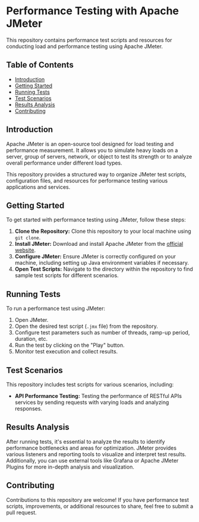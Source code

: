 # Performance Testing with Apache JMeter

This repository contains performance test scripts and resources for conducting load and performance testing using Apache JMeter.

## Table of Contents

- [Introduction](#introduction)
- [Getting Started](#getting-started)
- [Running Tests](#running-tests)
- [Test Scenarios](#test-scenarios)
- [Results Analysis](#results-analysis)
- [Contributing](#contributing)

## Introduction

Apache JMeter is an open-source tool designed for load testing and performance measurement. It allows you to simulate heavy loads on a server, group of servers, network, or object to test its strength or to analyze overall performance under different load types.

This repository provides a structured way to organize JMeter test scripts, configuration files, and resources for performance testing various applications and services.

## Getting Started

To get started with performance testing using JMeter, follow these steps:

1. **Clone the Repository:** Clone this repository to your local machine using `git clone`.
2. **Install JMeter:** Download and install Apache JMeter from the [official website](https://jmeter.apache.org/download_jmeter.cgi).
3. **Configure JMeter:** Ensure JMeter is correctly configured on your machine, including setting up Java environment variables if necessary.
4. **Open Test Scripts:** Navigate to the directory within the repository to find sample test scripts for different scenarios.

## Running Tests

To run a performance test using JMeter:

1. Open JMeter.
2. Open the desired test script (`.jmx` file) from the repository.
3. Configure test parameters such as number of threads, ramp-up period, duration, etc.
4. Run the test by clicking on the "Play" button.
5. Monitor test execution and collect results.

## Test Scenarios

This repository includes test scripts for various scenarios, including:

- **API Performance Testing:** Testing the performance of RESTful APIs services by sending requests with varying loads and analyzing responses.

## Results Analysis

After running tests, it's essential to analyze the results to identify performance bottlenecks and areas for optimization. JMeter provides various listeners and reporting tools to visualize and interpret test results. Additionally, you can use external tools like Grafana or Apache JMeter Plugins for more in-depth analysis and visualization.

## Contributing

Contributions to this repository are welcome! If you have performance test scripts, improvements, or additional resources to share, feel free to submit a pull request.


